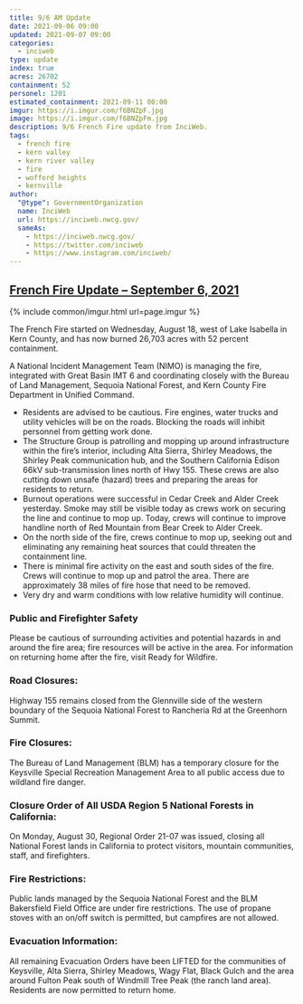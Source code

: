 ```yaml
---
title: 9/6 AM Update
date: 2021-09-06 09:00
updated: 2021-09-07 09:00
categories:
  - inciweb
type: update
index: true
acres: 26702
containment: 52
personel: 1201
estimated_containment: 2021-09-11 00:00
imgur: https://i.imgur.com/f6BNZpF.jpg
image: https://i.imgur.com/f6BNZpFm.jpg
description: 9/6 French Fire update from InciWeb.
tags:
  - french fire
  - kern valley
  - kern river valley
  - fire
  - wofford heights
  - kernville
author:
  "@type": GovernmentOrganization
  name: InciWeb
  url: https://inciweb.nwcg.gov/
  sameAs:
    - https://inciweb.nwcg.gov/
    - https://twitter.com/inciweb
    - https://www.instagram.com/inciweb/
---
```

## [French Fire Update – September 6, 2021](https://inciweb.nwcg.gov/incident/article/7813/65692/)

{% include common/imgur.html url=page.imgur %}

The French Fire started on Wednesday, August 18, west of Lake Isabella in Kern County, and has now burned 26,703 acres with 52 percent containment.

A National Incident Management Team (NIMO) is managing the fire, integrated with Great Basin IMT 6 and coordinating closely with the Bureau of Land Management, Sequoia National Forest, and Kern County Fire Department in Unified Command.

- Residents are advised to be cautious. Fire engines, water trucks and utility vehicles will be on the roads. Blocking the roads will inhibit personnel from getting work done.
- The Structure Group is patrolling and mopping up around infrastructure within the fire’s interior, including Alta Sierra, Shirley Meadows, the Shirley Peak communication hub, and the Southern California Edison 66kV sub-transmission lines north of Hwy 155. These crews are also cutting down unsafe (hazard) trees and preparing the areas for residents to return.
- Burnout operations were successful in Cedar Creek and Alder Creek yesterday. Smoke may still be visible today as crews work on securing the line and continue to mop up. Today, crews will continue to improve handline north of Red Mountain from Bear Creek to Alder Creek.
- On the north side of the fire, crews continue to mop up, seeking out and eliminating any remaining heat sources that could threaten the containment line.
- There is minimal fire activity on the east and south sides of the fire. Crews will continue to mop up and patrol the area. There are approximately 38 miles of fire hose that need to be removed.
- Very dry and warm conditions with low relative humidity will continue.

### Public and Firefighter Safety
Please be cautious of surrounding activities and potential hazards in and around the fire area; fire resources will be active in the area. For information on returning home after the fire, visit Ready for Wildfire.

### Road Closures:
Highway 155 remains closed from the Glennville side of the western boundary of the Sequoia National Forest to Rancheria Rd at the Greenhorn Summit.

### Fire Closures:
The Bureau of Land Management (BLM) has a temporary closure for the Keysville Special Recreation Management Area to all public access due to wildland fire danger.

### Closure Order of All USDA Region 5 National Forests in California:
On Monday, August 30, Regional Order 21-07 was issued, closing all National Forest lands in California to protect visitors, mountain communities, staff, and firefighters.

### Fire Restrictions:
Public lands managed by the Sequoia National Forest and the BLM Bakersfield Field Office are under fire restrictions. The use of propane stoves with an on/off switch is permitted, but campfires are not allowed.

### Evacuation Information:
All remaining Evacuation Orders have been LIFTED for the communities of Keysville, Alta Sierra, Shirley Meadows, Wagy Flat, Black Gulch and the area around Fulton Peak south of Windmill Tree Peak (the ranch land area). Residents are now permitted to return home.

